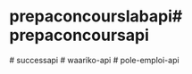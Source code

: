# prepaconcourslabapi#   p r e p a c o n c o u r s a p i  
 #   s u c c e s s a p i  
 #   w a a r i k o - a p i  
 #   p o l e - e m p l o i - a p i  
 